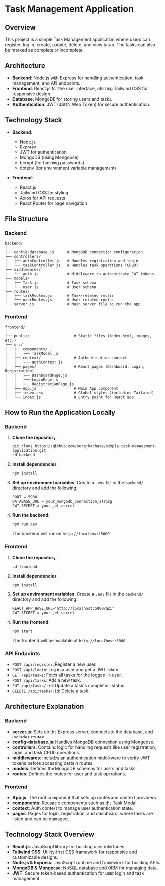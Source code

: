 # Task Management Application

## Overview

This project is a simple Task Management application where users can register, log in, create, update, delete, and view tasks. The tasks can also be marked as complete or incomplete.

## Architecture

- **Backend**: Node.js with Express for handling authentication, task management, and API endpoints.
- **Frontend**: React.js for the user interface, utilizing Tailwind CSS for responsive design.
- **Database**: MongoDB for storing users and tasks.
- **Authentication**: JWT (JSON Web Token) for secure authentication.

## Technology Stack

- **Backend**:
  - Node.js
  - Express
  - JWT for authentication
  - MongoDB (using Mongoose)
  - bcrypt (for hashing passwords)
  - dotenv (for environment variable management)

- **Frontend**:
  - React.js
  - Tailwind CSS for styling
  - Axios for API requests
  - React Router for page navigation

## File Structure

### Backend
```
backend/
│
├── config-database.js      # MongoDB connection configuration
├── controllers/
│   ├── authController.js   # Handles registration and login
│   └── taskController.js   # Handles task operations (CRUD)
├── middlewares/
│   └── auth.js             # Middleware to authenticate JWT tokens
├── models/
│   ├── Task.js             # Task schema
│   └── User.js             # User schema
├── routes/
│   ├── taskRoutes.js       # Task-related routes
│   └── userRoutes.js       # User-related routes
└── server.js               # Main server file to run the app
```

### Frontend
```
frontend/
│
├── public/                    # Static files (index.html, images, etc.)
├── src/
│   ├── components/
|   |   ├── TaskModal.js
│   ├── context/               # Authentication context
|   |   ├── authContext.js
│   ├── pages/                 # React pages (Dashboard, Login, Registration)
|   |   ├── DashboardPage.js
|   |   ├── LoginPage.js
|   |   ├── RegistrationPage.js
│   ├── App.js                 # Main App component
│   ├── index.css              # Global styles (including Tailwind)
│   └── index.js               # Entry point for React app
```

## How to Run the Application Locally

### Backend
1. **Clone the repository**:
   ```
   git clone https://github.com/surajkachate/simple-task-management-application.git
   cd backend
   ```

2. **Install dependencies**:
   ```
   npm install
   ```

3. **Set up environment variables**:
   Create a `.env` file in the `backend/` directory and add the following:
   ```
   PORT = 5000
   DATABASE_URL = your_mongodb_connection_string
   JWT_SECRET = your_jwt_secret
   ```

4. **Run the backend**:
   ```
   npm run dev
   ```

   The backend will run on `http://localhost:5000`.

### Frontend
1. **Clone the repository**:
   ```
   cd frontend
   ```

2. **Install dependencies**:
   ```
   npm install
   ```

3. **Set up environment variables**:
   Create a `.env` file in the `backend/` directory and add the following:
   ```
   REACT_APP_BASE_URL="http://localhost:5000/api"
   JWT_SECRET = your_jwt_secret
   ```

4. **Run the frontend**:
   ```
   npm start
   ```

   The frontend will be available at `http://localhost:3000`.

### API Endpoints
- `POST /api/register`: Register a new user.
- `POST /api/login`: Log in a user and get a JWT token.
- `GET /api/tasks`: Fetch all tasks for the logged-in user.
- `POST /api/tasks`: Add a new task.
- `PUT /api/tasks/:id`: Update a task's completion status.
- `DELETE /api/tasks/:id`: Delete a task.

## Architecture Explanation

### Backend
- **server.js**: Sets up the Express server, connects to the database, and includes routes.
- **config-database.js**: Handles MongoDB connection using Mongoose.
- **controllers**: Contains logic for handling requests like user registration, login, and task CRUD operations.
- **middlewares**: Includes an authentication middleware to verify JWT tokens before accessing certain routes.
- **models**: Defines the MongoDB schemas for users and tasks.
- **routes**: Defines the routes for user and task operations.

### Frontend
- **App.js**: The root component that sets up routes and context providers.
- **components**: Reusable components such as the Task Modal.
- **context**: Auth context to manage user authentication state.
- **pages**: Pages for login, registration, and dashboard, where tasks are listed and can be managed.

## Technology Stack Overview

- **React.js**: JavaScript library for building user interfaces.
- **Tailwind CSS**: Utility-first CSS framework for responsive and customizable designs.
- **Node.js & Express**: JavaScript runtime and framework for building APIs.
- **MongoDB & Mongoose**: NoSQL database and ORM for managing data.
- **JWT**: Secure token-based authentication for user login and task management.
